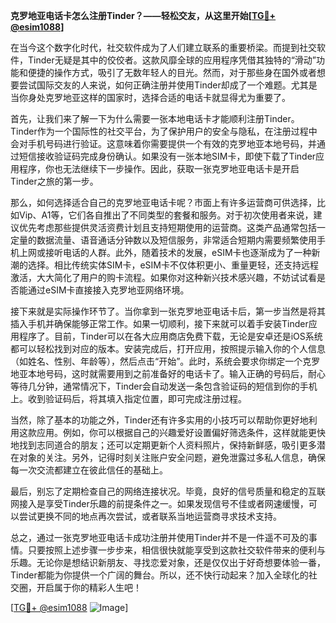 **克罗地亚电话卡怎么注册Tinder？——轻松交友，从这里开始[[TG💪+ @esim1088](https://t.me/s/esim1088)]**

在当今这个数字化时代，社交软件成为了人们建立联系的重要桥梁。而提到社交软件，Tinder无疑是其中的佼佼者。这款风靡全球的应用程序凭借其独特的“滑动”功能和便捷的操作方式，吸引了无数年轻人的目光。然而，对于那些身在国外或者想要尝试国际交友的人来说，如何正确注册并使用Tinder却成了一个难题。尤其是当你身处克罗地亚这样的国家时，选择合适的电话卡就显得尤为重要了。

首先，让我们来了解一下为什么需要一张本地电话卡才能顺利注册Tinder。Tinder作为一个国际性的社交平台，为了保护用户的安全与隐私，在注册过程中会对手机号码进行验证。这意味着你需要提供一个有效的克罗地亚本地号码，并通过短信接收验证码完成身份确认。如果没有一张本地SIM卡，即使下载了Tinder应用程序，你也无法继续下一步操作。因此，获取一张克罗地亚电话卡是开启Tinder之旅的第一步。

那么，如何选择适合自己的克罗地亚电话卡呢？市面上有许多运营商可供选择，比如Vip、A1等，它们各自推出了不同类型的套餐和服务。对于初次使用者来说，建议优先考虑那些提供灵活资费计划且支持短期使用的运营商。这类产品通常包括一定量的数据流量、语音通话分钟数以及短信服务，非常适合短期内需要频繁使用手机上网或接听电话的人群。此外，随着技术的发展，eSIM卡也逐渐成为了一种新潮的选择。相比传统实体SIM卡，eSIM卡不仅体积更小、重量更轻，还支持远程激活，大大简化了用户的购卡流程。如果你对这种新兴技术感兴趣，不妨试试看是否能通过eSIM卡直接接入克罗地亚网络环境。

接下来就是实际操作环节了。当你拿到一张克罗地亚电话卡后，第一步当然是将其插入手机并确保能够正常工作。如果一切顺利，接下来就可以着手安装Tinder应用程序了。目前，Tinder可以在各大应用商店免费下载，无论是安卓还是iOS系统都可以轻松找到对应的版本。安装完成后，打开应用，按照提示输入你的个人信息（如姓名、性别、年龄等），然后点击“开始”。此时，系统会要求你绑定一个克罗地亚本地号码，这时就需要用到之前准备好的电话卡了。输入正确的号码后，耐心等待几分钟，通常情况下，Tinder会自动发送一条包含验证码的短信到你的手机上。收到验证码后，将其填入指定位置，即可完成注册过程。

当然，除了基本的功能之外，Tinder还有许多实用的小技巧可以帮助你更好地利用这款应用。例如，你可以根据自己的兴趣爱好设置偏好筛选条件，这样就能更快地找到志同道合的朋友；还可以定期更新个人资料照片，保持新鲜感，吸引更多潜在对象的关注。另外，记得时刻关注账户安全问题，避免泄露过多私人信息，确保每一次交流都建立在彼此信任的基础上。

最后，别忘了定期检查自己的网络连接状况。毕竟，良好的信号质量和稳定的互联网接入是享受Tinder乐趣的前提条件之一。如果发现信号不佳或者网速缓慢，可以尝试更换不同的地点再次尝试，或者联系当地运营商寻求技术支持。

总之，通过一张克罗地亚电话卡成功注册并使用Tinder并不是一件遥不可及的事情。只要按照上述步骤一步步来，相信很快就能享受到这款社交软件带来的便利与乐趣。无论你是想结识新朋友、寻找恋爱对象，还是仅仅出于好奇想要体验一番，Tinder都能为你提供一个广阔的舞台。所以，还不快行动起来？加入全球化的社交圈，开启属于你的精彩人生吧！

[[TG💪+ @esim1088](https://t.me/s/esim1088) ![Image](https://i.postimg.cc/4NQfJmqS/Snipaste-2025-05-13-00-14-12.png)]